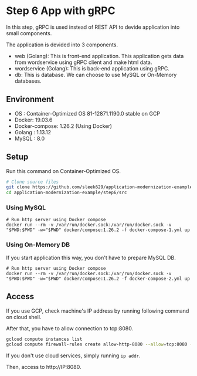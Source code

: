# Step 6 App with gRPC

In this step, gRPC is used instead of REST API to devide application into small components.

The application is devided into 3 components.

- web (Golang): This is front-end application. This application gets data from wordservice using gRPC client and make html data.
- wordservice (Golang): This is back-end application using gRPC.
- db: This is database. We can choose to use MySQL or On-Memory databases.

## Environment

- OS : Container-Optimized OS 81-12871.1190.0 stable on GCP
- Docker: 19.03.6
- Docker-compose: 1.26.2 (Using Docker)
- Golang : 1.13.12
- MySQL : 8.0

## Setup

Run this command on Container-Optimized OS.

```bash
# Clone source files
git clone https://github.com/sleek629/application-modernization-example.git
cd application-modernization-example/step6/src
```

### Using MySQL

```
# Run http server using Docker compose
docker run --rm -v /var/run/docker.sock:/var/run/docker.sock -v "$PWD:$PWD" -w="$PWD" docker/compose:1.26.2 -f docker-compose-1.yml up
```

### Using On-Memory DB

If you start application this way, you don't have to prepare MySQL DB.

```
# Run http server using Docker compose
docker run --rm -v /var/run/docker.sock:/var/run/docker.sock -v "$PWD:$PWD" -w="$PWD" docker/compose:1.26.2 -f docker-compose-2.yml up
```

 ## Access

If you use GCP, check machine's IP address by running following command on cloud shell.

After that, you have to allow connection to tcp:8080.

```bash
gcloud compute instances list
gcloud compute firewall-rules create allow-http-8080 --allow=tcp:8080 --network default --direction ingress --priority 1000
```

If you don't use cloud services, simply running `ip addr`.



Then, access to http://IP:8080.


